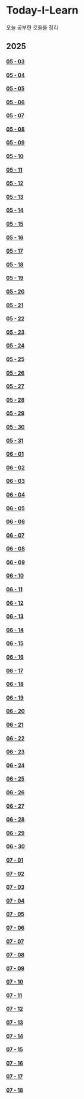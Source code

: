 # Today-I-Learn
오늘 공부한 것들을 정리

## 2025
#### [05 - 03](https://github.com/tyshim0118/Today-I-Learn/blob/main/2025%20-%2005%20-%2003.md)
#### [05 - 04](https://github.com/tyshim0118/Today-I-Learn/blob/main/2025%20-%2005%20-%2004.md)
#### [05 - 05](https://github.com/tyshim0118/Today-I-Learn/blob/main/2025%20-%2005%20-%2005.md)
#### [05 - 06](https://github.com/tyshim0118/Today-I-Learn/blob/main/2025%20-%2005%20-%2006.md)
#### [05 - 07](https://github.com/tyshim0118/Today-I-Learn/blob/main/2025%20-%2005%20-%2007.md)
#### [05 - 08](https://github.com/tyshim0118/Today-I-Learn/blob/main/2025%20-%2005%20-%2008.md)
#### [05 - 09](https://github.com/tyshim0118/Today-I-Learn/blob/main/2025%20-%2005%20-%2009.md)
#### [05 - 10](https://github.com/tyshim0118/Today-I-Learn/blob/main/2025%20-%2005%20-%2010.md)
#### [05 - 11](https://github.com/tyshim0118/Today-I-Learn/blob/main/2025%20-%2005%20-%2011.md)
#### [05 - 12](https://github.com/tyshim0118/Today-I-Learn/blob/main/2025%20-%2005%20-%2012.md)
#### [05 - 13](https://github.com/tyshim0118/Today-I-Learn/blob/main/2025%20-%2005%20-%2013.md)
#### [05 - 14](https://github.com/tyshim0118/Today-I-Learn/blob/main/2025%20-%2005%20-%2014.md)
#### [05 - 15](https://github.com/tyshim0118/Today-I-Learn/blob/main/2025%20-%2005%20-%2015.md)
#### [05 - 16](https://github.com/tyshim0118/Today-I-Learn/blob/main/2025%20-%2005%20-%2016.md)
#### [05 - 17](https://github.com/tyshim0118/Today-I-Learn/blob/main/2025%20-%2005%20-%2017.md)
#### [05 - 18](https://github.com/tyshim0118/Today-I-Learn/blob/main/2025%20-%2005%20-%2018.md)
#### [05 - 19](https://github.com/tyshim0118/Today-I-Learn/blob/main/2025%20-%2005%20-%2019.md)
#### [05 - 20](https://github.com/tyshim0118/Today-I-Learn/blob/main/2025%20-%2005%20-%2020.md)
#### [05 - 21](https://github.com/tyshim0118/Today-I-Learn/blob/main/2025%20-%2005%20-%2021.md)
#### [05 - 22](https://github.com/tyshim0118/Today-I-Learn/blob/main/2025%20-%2005%20-%2022.md)
#### [05 - 23](https://github.com/tyshim0118/Today-I-Learn/blob/main/2025%20-%2005%20-%2023.md)
#### [05 - 24](https://github.com/tyshim0118/Today-I-Learn/blob/main/2025%20-%2005%20-%2024.md)
#### [05 - 25](https://github.com/tyshim0118/Today-I-Learn/blob/main/2025%20-%2005%20-%2025.md)
#### [05 - 26](https://github.com/tyshim0118/Today-I-Learn/blob/main/2025%20-%2005%20-%2026.md)
#### [05 - 27](https://github.com/tyshim0118/Today-I-Learn/blob/main/2025%20-%2005%20-%2027.md)
#### [05 - 28](https://github.com/tyshim0118/Today-I-Learn/blob/main/2025%20-%2005%20-%2028.md)
#### [05 - 29](https://github.com/tyshim0118/Today-I-Learn/blob/main/2025%20-%2005%20-%2029.md)
#### [05 - 30](https://github.com/tyshim0118/Today-I-Learn/blob/main/2025%20-%2005%20-%2030.md)
#### [05 - 31](https://github.com/tyshim0118/Today-I-Learn/blob/main/2025%20-%2005%20-%2031.md)
#### [06 - 01](https://github.com/tyshim0118/Today-I-Learn/blob/main/2025%20-%2006%20-%2001.md)
#### [06 - 02](https://github.com/tyshim0118/Today-I-Learn/blob/main/2025%20-%2006%20-%2002.md)
#### [06 - 03](https://github.com/tyshim0118/Today-I-Learn/blob/main/2025%20-%2006%20-%2003.md)
#### [06 - 04](https://github.com/tyshim0118/Today-I-Learn/blob/main/2025%20-%2006%20-%2004.md)
#### [06 - 05](https://github.com/tyshim0118/Today-I-Learn/blob/main/2025%20-%2006%20-%2005.md)
#### [06 - 06](https://github.com/tyshim0118/Today-I-Learn/blob/main/2025%20-%2006%20-%2006.md)
#### [06 - 07](https://github.com/tyshim0118/Today-I-Learn/blob/main/2025%20-%2006%20-%2007.md)
#### [06 - 08](https://github.com/tyshim0118/Today-I-Learn/blob/main/2025%20-%2006%20-%2008.md)
#### [06 - 09](https://github.com/tyshim0118/Today-I-Learn/blob/main/2025%20-%2006%20-%2009.md)
#### [06 - 10](https://github.com/tyshim0118/Today-I-Learn/blob/main/2025%20-%2006%20-%2010.md)
#### [06 - 11](https://github.com/tyshim0118/Today-I-Learn/blob/main/2025%20-%2006%20-%2011.md)
#### [06 - 12](https://github.com/tyshim0118/Today-I-Learn/blob/main/2025%20-%2006%20-%2012.md)
#### [06 - 13](https://github.com/tyshim0118/Today-I-Learn/blob/main/2025%20-%2006%20-%2013.md)
#### [06 - 14](https://github.com/tyshim0118/Today-I-Learn/blob/main/2025%20-%2006%20-%2014.md)
#### [06 - 15](https://github.com/tyshim0118/Today-I-Learn/blob/main/2025%20-%2006%20-%2015.md)
#### [06 - 16](https://github.com/tyshim0118/Today-I-Learn/blob/main/2025%20-%2006%20-%2016.md)
#### [06 - 17](https://github.com/tyshim0118/Today-I-Learn/blob/main/2025%20-%2006%20-%2017.md)
#### [06 - 18](https://github.com/tyshim0118/Today-I-Learn/blob/main/2025%20-%2006%20-%2018.md)
#### [06 - 19](https://github.com/tyshim0118/Today-I-Learn/blob/main/2025%20-%2006%20-%2019.md)
#### [06 - 20](https://github.com/tyshim0118/Today-I-Learn/blob/main/2025%20-%2006%20-%2020.md)
#### [06 - 21](https://github.com/tyshim0118/Today-I-Learn/blob/main/2025%20-%2006%20-%2021.md)
#### [06 - 22](https://github.com/tyshim0118/Today-I-Learn/blob/main/2025%20-%2006%20-%2022.md)
#### [06 - 23](https://github.com/tyshim0118/Today-I-Learn/blob/main/2025%20-%2006%20-%2023.md)
#### [06 - 24](https://github.com/tyshim0118/Today-I-Learn/blob/main/2025%20-%2006%20-%2024.md)
#### [06 - 25](https://github.com/tyshim0118/Today-I-Learn/blob/main/2025%20-%2006%20-%2025.md)
#### [06 - 26](https://github.com/tyshim0118/Today-I-Learn/blob/main/2025%20-%2006%20-%2026.md)
#### [06 - 27](https://github.com/tyshim0118/Today-I-Learn/blob/main/2025%20-%2006%20-%2027.md)
#### [06 - 28](https://github.com/tyshim0118/Today-I-Learn/blob/main/2025%20-%2006%20-%2028.md)
#### [06 - 29](https://github.com/tyshim0118/Today-I-Learn/blob/main/2025%20-%2006%20-%2029.md)
#### [06 - 30](https://github.com/tyshim0118/Today-I-Learn/blob/main/2025%20-%2006%20-%2030.md)
#### [07 - 01](https://github.com/tyshim0118/Today-I-Learn/blob/main/2025%20-%2007%20-%2001.md)
#### [07 - 02](https://github.com/tyshim0118/Today-I-Learn/blob/main/2025%20-%2007%20-%2002.md)
#### [07 - 03](https://github.com/tyshim0118/Today-I-Learn/blob/main/2025%20-%2007%20-%2003.md)
#### [07 - 04](https://github.com/tyshim0118/Today-I-Learn/blob/main/2025%20-%2007%20-%2004.md)
#### [07 - 05](https://github.com/tyshim0118/Today-I-Learn/blob/main/2025%20-%2007%20-%2005.md)
#### [07 - 06](https://github.com/tyshim0118/Today-I-Learn/blob/main/2025%20-%2007%20-%2006.md)
#### [07 - 07](https://github.com/tyshim0118/Today-I-Learn/blob/main/2025%20-%2007%20-%2007.md)
#### [07 - 08](https://github.com/tyshim0118/Today-I-Learn/blob/main/2025%20-%2007%20-%2008.md)
#### [07 - 09](https://github.com/tyshim0118/Today-I-Learn/blob/main/2025%20-%2007%20-%2009.md)
#### [07 - 10](https://github.com/tyshim0118/Today-I-Learn/blob/main/2025%20-%2007%20-%2010.md)
#### [07 - 11](https://github.com/tyshim0118/Today-I-Learn/blob/main/2025%20-%2007%20-%2011.md)
#### [07 - 12](https://github.com/tyshim0118/Today-I-Learn/blob/main/2025%20-%2007%20-%2012.md)
#### [07 - 13](https://github.com/tyshim0118/Today-I-Learn/blob/main/2025%20-%2007%20-%2013.md)
#### [07 - 14](https://github.com/tyshim0118/Today-I-Learn/blob/main/2025%20-%2007%20-%2014.md)
#### [07 - 15](https://github.com/tyshim0118/Today-I-Learn/blob/main/2025%20-%2007%20-%2015.md)
#### [07 - 16](https://github.com/tyshim0118/Today-I-Learn/blob/main/2025%20-%2007%20-%2016.md)
#### [07 - 17](https://github.com/tyshim0118/Today-I-Learn/blob/main/2025%20-%2007%20-%2017.md)
#### [07 - 18](https://github.com/tyshim0118/Today-I-Learn/blob/main/2025%20-%2007%20-%2018.md)
